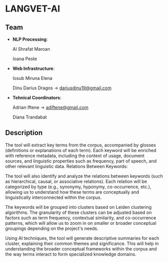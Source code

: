 # LANGVET-AI

## Team
- **NLP Processing**:

  Al Shrafat Maroan
  
  Ioana Peste

- **Web Infrastructure**:

  Iosub Miruna Elena

  Dinu Darius Dragos -> dariusdinu19@gmail.com

- **Tehnical Coordinators**:

  Adrian  Iftene -> adiftene@gmail.com

  Diana Trandabat

## Description

The tool will extract key terms from the corpus, accompanied by glosses (definitions or explanations of each term).
Each keyword will be enriched with reference metadata, including the context of usage, document sources, and linguistic properties such as frequency, part of speech, and other relevant linguistic data.
Relations Between Keywords:

The tool will also identify and analyze the relations between keywords (such as hierarchical, causal, or associative relations).
Each relation will be categorized by type (e.g., synonymy, hyponymy, co-occurrence, etc.), allowing us to understand how these terms are conceptually and linguistically interconnected within the corpus.

The keywords will be grouped into clusters based on Leiden clustering algorithms. The granularity of these clusters can be adjusted based on factors such as term frequency, contextual similarity, and co-occurrence patterns, which will allow us to zoom in on smaller or broader conceptual groupings depending on the project's needs.

Using AI techniques, the tool will generate descriptive summaries for each cluster, explaining their common themes and significance. This will help in understanding the broader conceptual frameworks within the corpus and the way terms interact to form specialized knowledge domains.
